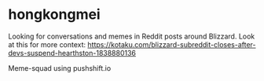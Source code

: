 # hongkongmei
Looking for conversations and memes in Reddit posts around Blizzard. Look at this for more context: https://kotaku.com/blizzard-subreddit-closes-after-devs-suspend-hearthston-1838880136

Meme-squad using pushshift.io
